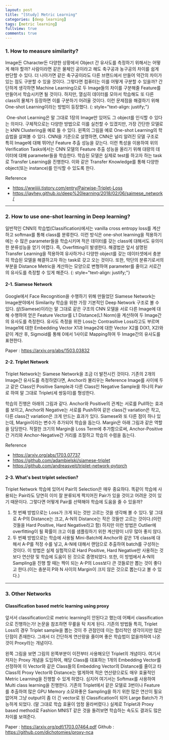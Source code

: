 ```yaml
---
layout: post
title: "[Study] Metric Learning"
categories: [deep learning]
tags: [metric learning]
fullview: true
comments: true
---
```


### 1. How to measure similarity?
 Image든 Character든 다양한 상황에서 Object 간 유사도를 측정하기 위해서는 어떻게 해야 할까? 사람이라면 같은 물체인 공이라고 해도 축구공과 농구공의 차이를 쉽게 판단할 수 있다. 더 나아가면 같은 축구공이라도 다른 브랜드에서 만들어 약간의 차이가 있는 점도 구분할 수 있을 것이다.
그렇다면 컴퓨터는 이를 어떻게 구분할 수 있을까? 간단하게 생각하면 Machine Learning으로 두 Image들의 차이를 구분해줄 Feature를 만들어서 학습시키면 될 것이다. 하지만, 열심히 데이터를 모아서 학습해도 또 다른 class의 물체가 등장하면 이를 구분하기 어려울 것이다. 이런 문제점을 해결하기 위해 One-shot Learning이라는 방법이 등장했다.
{: style="text-align: justify;"}

<span style="width: 400px" class="image left"><img src="{{ '/assets/images/study/similarity-img-01.png' | relative_url }}" alt="" /></span> One-shot Learning은 말 그대로 1장의 Image만 있어도 그 object를 인식할 수 있다는 의미다. 구체적으로는 다양한 방법으로 이를 실천할 수 있겠지만, 가장 간단한 모델로는 kNN Clustering을 예로 들 수 있다.
왼쪽의 그림을 예로 One-shot Learning의 학습법을 살펴볼 수 있다. CNN을 기준으로 설명하면, CNN은 널리 알려진 모델 구조로 특히 Image에 대해 뛰어난 Feature 추출 성능을 갖는다. 이런 특성을 이용하여 위의 Verification Tasks에서는 CNN 모델의 Feature 추출 성능을 올리기 위해 대량의 데이터에 대해 parameter들을 학습한다. 학습된 모델은 실제로 test를 하고자 하는 task로 Transfer Learning을 진행한다. 이와 같은 Transfer Knowledge를 통해 다양한 object(또는 instance)를 인식할 수 있도록 한다.

Reference
- <a href="https://wwiiiii.tistory.com/entry/Pairwise-Triplet-Loss">https://wwiiiii.tistory.com/entry/Pairwise-Triplet-Loss</a>
- <a href="https://jayhey.github.io/deep%20learning/2018/02/06/saimese_network/">https://jayhey.github.io/deep%20learning/2018/02/06/saimese_network/</a>

---
### 2. How to use one-shot learning in Deep learning?</h2>
일반적인 CNN의 학습법(Classification)에서는 vanilla cross entropy loss를 계산하고 softmax를 통해 class를 분류한다. 이런 방식은 one-shot learning을 적용하기에는 수 많은 parameter들을 학습시키며 적은 데이터를 갖는 class에 대해서도 유의미한 분류성능을 얻기 어렵다. 즉, Overfitting이 발생한다.
해결법은 앞서 설명된 Transfer Learning을 적용하여 유사하거나 다양한 object를 갖는 데이터셋에서 충분히 학습된 모델을 해결하고자 하는 task로 갖고 오는 것이다. 또한, 막단의 분류기로서의 부분을 Distance Metric을 계산하는 모양으로 변형하여 parameter를 줄이고 서로간의 유사도를 측정할 수 있게 해준다.
{: style="text-align: justify;"}

#### 2-1. Siamese Network

<p><span style="width: 400px" class="image right"><img src="{{ '/assets/images/study/similarity-img-02.jpg' | relative_url }}" alt="" /></span>Google에서 Face Recognition을 수행하기 위해 만들었던 Siamese Network는 Image분야에서 Similarity 학습을 위한 가장 기본적인 Deep Network 구조로 볼 수 있다. 샴(Siamese)이라는 말 그대로 같은 구조의 CNN 모델을 서로 다른 Image에 대해 수행하여 얻은 Feature Vector를 L1 Distance(L1 Norm)을 계산하여 두 Image간의 유사도를 측정한다.
유사도 측정을 위한 Loss는 Contrasitive Loss라고도 부르며 Image1에 대한 Embedding Vector X1과 Image2에 대한 Vector X2를 D(X1, X2)와 같이 계산 후, Sigmoid를 통해 0에서 1사이로 Mapping하여 두 Image간의 유사도를 표현한다.</p>

Paper : <a href="https://arxiv.org/abs/1503.03832">https://arxiv.org/abs/1503.03832</a>

#### 2-2. Triplet Network

<p><span style="width: 400px" class="image right"><img src="{{ '/assets/images/study/similarity-img-03.png' | relative_url }}" alt="" /></span>Triplet Network는 Siamese Network을 조금 더 발전시킨 것이다. 기존의 2개의 Image간 유사도를 측정하였다면, Anchor라 불리우는 Reference Image를 사이에 두고 같은 Class인 Positive Sample과 다른 Class인 Negative Sample을 하나의 Pair로 하여 말 그대로 Triplet(세 쌍둥이)를 형성한다.</p>

<span style="width: 400px" class="image right"><img src="{{ '/assets/images/study/similarity-img-04.jpg' | relative_url }}" alt="" /></span>학습의 진행은 아래의 그림과 같다. Anchor와 Positive의 관계는 서로를 Pull하는 효과를 보이고, Anchor와 Negative는 서로를 Push하여 같은 class간 variation은 작고, 다른 class간 variation은 크게 만드는 효과가 있다.
Siamese와 또 다른 점이 하나 있는데, Margin이라는 변수가 추가되어 학습을 돕는다. Margin은 아래 그림과 같은 역할을 담당한다. 적절한 크기의 Margin을 Loss Term에 추가함으로써, Anchor-Positive간 거리와 Anchor-Negative간 거리를 조절하고 학습의 수렴을 돕는다.

Reference
- <a href="https://arxiv.org/abs/1703.07737">https://arxiv.org/abs/1703.07737</a>
- <a href="https://github.com/adambielski/siamese-triplet">https://github.com/adambielski/siamese-triplet</a>
- <a href="https://github.com/andreasveit/triplet-network-pytorch">https://github.com/andreasveit/triplet-network-pytorch</a>

#### 2-3. What's best triplet selection?
Triplet Network 학습에 있어서 Pair의 Selection은 매우 중요하다. 똑같이 학습에 사용되는 Pair라도 당연히 이미 잘 분류되게 짝지어진 Pair가 있을 것이고 어려운 것이 있기 때문이다. 그렇다면 어떻게 Pair를 선택해야 학습에 도움을 줄 수 있을까?

1. 첫 번째 방법으로는 Loss가 크게 되는 것만 고르는 것을 생각해 볼 수 있다. 말 그대로 A-P의 Distance는 크고, A-N의 Distance는 작은 것들만 고르는 것이다.(이런 것들을 Hard Positive, Hard Negative라고 함) 하지만 이런 방법은 Outlier에 overfitting이 될 확률이 크고 이를 샘플링하기 위한 계산량이 너무 많아 좋지 않다.
2. 두 번째 방법으로는 학습에 사용될 Mini-Batch에 Anchor와 같은 1개 class에 대해서 A-P를 적정 수를 넣고, A-N에 대해서 랜덤으로 추출하여 batch를 구성하는 것이다. 이 방법은 실제 실험적으로 Hard Positive, Hard Negative만 사용하는 것보다 연산량 및 학습에 도움이 된 것으로 증명되었다. 또한, 이 방법에서 A-N의 Sampling을 진행 할 때는 짝이 되는 A-P의 Loss보다 큰 것들로만 뽑는 것이 좋다고 한다.(이는 충분히 P와 N 사이의 Margin이 크지 않은 것으로 뽑는다고 볼 수 있다.)

---
### 3. Other Networks
#### Classification based metric learning using proxy

앞서서 classification으로 metric learning이 안된다고 했는데 어째서 classification으로 진행하는가! 논문을 참조하면 무릎을 탁 치게 된다. 기존의 방법들 특히, Triplet Loss의 경우 Triplet sample을 뽑는 것이 주 관점인데 이는 합리적인 생각이지만 많은 단점이 존재한다. 그래서 더 간단하게 연산량을 줄이며 좋은 학습법이 없을까하여 나온 것이 Proxy라는 개념이다.

<span style="width: 400px" class="image left"><img src="{{ '/assets/images/study/similarity-img-05.png' | relative_url }}" alt="" /></span>왼쪽 그림을 보면 그림의 왼쪽부분이 이전부터 사용해오던 Triplet의 개념이다. 여기서 저자는 Proxy 개념을 도입하여, 해당 Class를 대표하는 1개의 Embedding Vector를 선정하여 이 Vector와 같은 Class들의 Embedding Vector의 Distance를 줄이고 타 Class의 Proxy Vector와 Distance는 멀게하여 적은 연산량으로도 매우 효율적인 Metric Learning을 진행할 수 있게 하였다. 심지어 여기서는 Softmax를 사용하여 Multi class learning을 진행한다.
기존의 Triplet에서 같은 모델로 3번이나 Feature를 추출하여 많은 GPU Memory 소모와좋은 Sampling을 하기 위한 많은 연산이 필요없어져 그냥 output이 좀 더 긴 vector로 된 Classification이 되어 Large Batch가 가능하게 되었다. (말 그대로 학습 효율이 엄청 올라버렸다.) 실제로 Triplet과 Proxy based method로 Fashion MNIST 같은 것을 돌려보면 학습하는 속도도 결과도 많은 차이를 보여준다.

Paper : <a href="https://arxiv.org/pdf/1703.07464.pdf">https://arxiv.org/pdf/1703.07464.pdf</a>
Github : <a href="https://github.com/dichotomies/proxy-nca">https://github.com/dichotomies/proxy-nca</a>